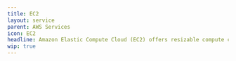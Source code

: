 ```yaml
---
title: EC2
layout: service
parent: AWS Services
icon: EC2
headline: Amazon Elastic Compute Cloud (EC2) offers resizable compute capacity in the cloud.
wip: true
---
```

